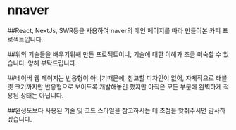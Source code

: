 # nnaver

##React, NextJs, SWR등을 사용하여 naver의 메인 페이지를 따라 만들어본
카피 프로젝트입니다.

##위의 기술들을 배우기위해 만든 프로젝트이니, 기술에 대한 이해가 조금 미숙할 수
있습니다. 양해 부탁드립니다.

##네이버 웹 페이지는 반응형이 아니기때문에,
참고할 디자인이 없어, 
자체적으로 태블릿 크기까지만 반응형으로 보이도록 개발해놓긴 했지만
아직은 모든 부분에 완벽하게 적용된 상태는 아닙니다.

##완성도보다 사용된 기술 및 코드 스타일을 참고하시는 데 
초첨을 맞춰주시면 감사하겠습니다.
